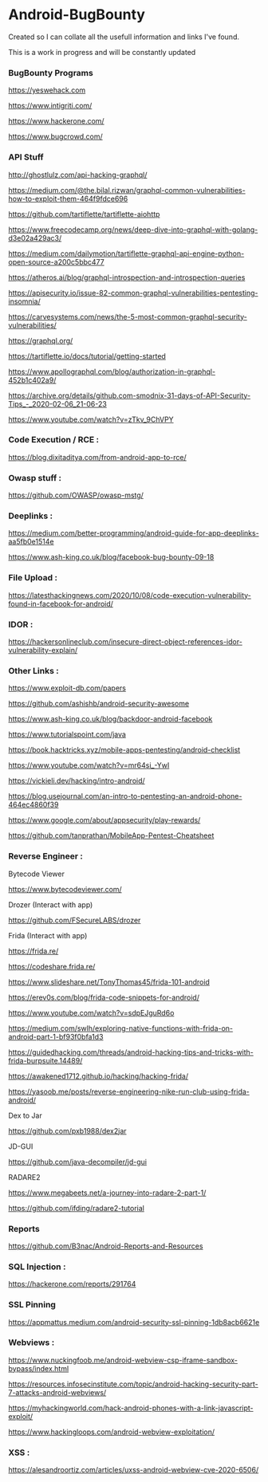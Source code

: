 # Android-BugBounty
<p>Created so I can collate all the usefull information and links I've found.</p> 
<p>This is a work in progress and will be constantly updated</p>

### BugBounty Programs

https://yeswehack.com

https://www.intigriti.com/

https://www.hackerone.com/

https://www.bugcrowd.com/

### API Stuff

http://ghostlulz.com/api-hacking-graphql/

https://medium.com/@the.bilal.rizwan/graphql-common-vulnerabilities-how-to-exploit-them-464f9fdce696

https://github.com/tartiflette/tartiflette-aiohttp

https://www.freecodecamp.org/news/deep-dive-into-graphql-with-golang-d3e02a429ac3/

https://medium.com/dailymotion/tartiflette-graphql-api-engine-python-open-source-a200c5bbc477

https://atheros.ai/blog/graphql-introspection-and-introspection-queries

https://apisecurity.io/issue-82-common-graphql-vulnerabilities-pentesting-insomnia/

https://carvesystems.com/news/the-5-most-common-graphql-security-vulnerabilities/

https://graphql.org/

https://tartiflette.io/docs/tutorial/getting-started

https://www.apollographql.com/blog/authorization-in-graphql-452b1c402a9/

https://archive.org/details/github.com-smodnix-31-days-of-API-Security-Tips_-_2020-02-06_21-06-23

https://www.youtube.com/watch?v=zTkv_9ChVPY

### Code Execution / RCE :

https://blog.dixitaditya.com/from-android-app-to-rce/


### Owasp stuff :

https://github.com/OWASP/owasp-mstg/

### Deeplinks : 

https://medium.com/better-programming/android-guide-for-app-deeplinks-aa5fb0e1514e

https://www.ash-king.co.uk/blog/facebook-bug-bounty-09-18

### File Upload :

https://latesthackingnews.com/2020/10/08/code-execution-vulnerability-found-in-facebook-for-android/
 
### IDOR :

https://hackersonlineclub.com/insecure-direct-object-references-idor-vulnerability-explain/

### Other Links :

https://www.exploit-db.com/papers

https://github.com/ashishb/android-security-awesome

https://www.ash-king.co.uk/blog/backdoor-android-facebook

https://www.tutorialspoint.com/java

https://book.hacktricks.xyz/mobile-apps-pentesting/android-checklist

https://www.youtube.com/watch?v=mr64si_-YwI

https://vickieli.dev/hacking/intro-android/

https://blog.usejournal.com/an-intro-to-pentesting-an-android-phone-464ec4860f39

https://www.google.com/about/appsecurity/play-rewards/

https://github.com/tanprathan/MobileApp-Pentest-Cheatsheet

### Reverse Engineer :

Bytecode Viewer

https://www.bytecodeviewer.com/

Drozer (Interact with app)

https://github.com/FSecureLABS/drozer

Frida (Interact with app)

https://frida.re/

https://codeshare.frida.re/

https://www.slideshare.net/TonyThomas45/frida-101-android

https://erev0s.com/blog/frida-code-snippets-for-android/

https://www.youtube.com/watch?v=sdpEJguRd6o

https://medium.com/swlh/exploring-native-functions-with-frida-on-android-part-1-bf93f0bfa1d3

https://guidedhacking.com/threads/android-hacking-tips-and-tricks-with-frida-burpsuite.14489/

https://awakened1712.github.io/hacking/hacking-frida/

https://yasoob.me/posts/reverse-engineering-nike-run-club-using-frida-android/

Dex to Jar

https://github.com/pxb1988/dex2jar

JD-GUI 

https://github.com/java-decompiler/jd-gui

RADARE2

https://www.megabeets.net/a-journey-into-radare-2-part-1/

https://github.com/ifding/radare2-tutorial

### Reports

https://github.com/B3nac/Android-Reports-and-Resources

### SQL Injection :

https://hackerone.com/reports/291764

### SSL Pinning

https://appmattus.medium.com/android-security-ssl-pinning-1db8acb6621e

### Webviews :

https://www.nuckingfoob.me/android-webview-csp-iframe-sandbox-bypass/index.html

https://resources.infosecinstitute.com/topic/android-hacking-security-part-7-attacks-android-webviews/

https://myhackingworld.com/hack-android-phones-with-a-link-javascript-exploit/

https://www.hackingloops.com/android-webview-exploitation/

### XSS :

https://alesandroortiz.com/articles/uxss-android-webview-cve-2020-6506/
